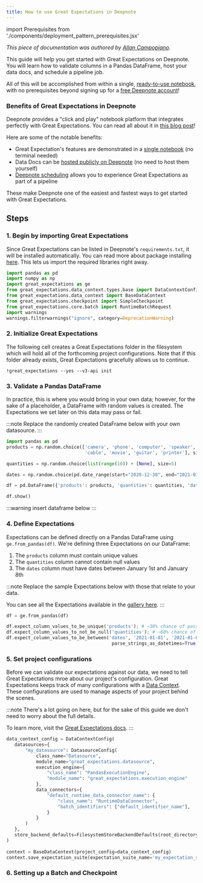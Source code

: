 ```yaml
---
title: How to use Great Expectations in Deepnote
---
```


import Prerequisites from './components/deployment_pattern_prerequisites.jsx'

_This piece of documentation was authored by [Allan Campopiano](https://www.linkedin.com/in/allan-campopiano-703394120)._

This guide will help you get started with Great Expectations on Deepnote. You will learn how to validate columns in a Pandas DataFrame, 
host your data docs, and schedule a pipeline job.

All of this will be accomplished from within a single, [ready-to-use notebook](https://deepnote.com/project/Reduce-Pipeline-Debt-With-Great-Expectations-d78cwK3GRYKU7AAl9fO7lg/%2Fnotebook.ipynb/#00000-85c6538f-6aaa-427b-9eda-29fdacf56457), 
with no prerequisites beyond signing up for a [free Deepnote account](https://deepnote.com/)!

### Benefits of Great Expectations in Deepnote

Deepnote provides a "click and play" notebook platform that integrates perfectly with Great Expectations. 
You can read all about it in [this blog post](https://deepnote.com/blog/how-not-to-draw-an-owl-cky1yda1c784x0b30j4ktcok7)!

Here are some of the notable benefits:
- Great Expectation's features are demonstrated in a [single notebook](https://deepnote.com/project/Reduce-Pipeline-Debt-With-Great-Expectations-d78cwK3GRYKU7AAl9fO7lg/%2Fnotebook.ipynb/#00000-85c6538f-6aaa-427b-9eda-29fdacf56457) (no terminal needed)
- Data Docs can be [hosted publicly on Deepnote](https://docs.deepnote.com/environment/incoming-connections) (no need to host them yourself)
- [Deepnote scheduling](https://docs.deepnote.com/features/scheduling) allows you to experience Great Expectations as part of a pipeline

These make Deepnote one of the easiest and fastest ways to get started with Great Expectations.

## Steps

### 1. Begin by importing Great Expectations

Since Great Expectations can be listed in Deepnote's `requirements.txt`, it will be installed automatically. You can read more about package installing [here](https://docs.deepnote.com/environment/python-requirements). 
This lets us import the required libraries right away.

```python
import pandas as pd
import numpy as np
import great_expectations as ge
from great_expectations.data_context.types.base import DataContextConfig, DatasourceConfig, FilesystemStoreBackendDefaults
from great_expectations.data_context import BaseDataContext
from great_expectations.checkpoint import SimpleCheckpoint
from great_expectations.core.batch import RuntimeBatchRequest
import warnings
warnings.filterwarnings("ignore", category=DeprecationWarning)
```

### 2. Initialize Great Expectations

The following cell creates a Great Expectations folder in the filesystem
which will hold all of the forthcoming project configurations. Note that if this folder already exists, Great Expectations gracefully allows us to continue.

```jupyter
!great_expectations --yes --v3-api init
```

### 3. Validate a Pandas DataFrame

In practice, this is where you would bring in your own data; however, for the sake of a placeholder, 
a DataFrame with random values is created. The Expectations we set later on this data may pass or fail.

:::note
Replace the randomly created DataFrame below with your own datasource.
:::

```python
import pandas as pd
products = np.random.choice(['camera', 'phone', 'computer', 'speaker', 'TV',
                             'cable', 'movie', 'guitar', 'printer'], size=5)

quantities = np.random.choice(list(range(10)) + [None], size=5)

dates = np.random.choice(pd.date_range(start="2020-12-30", end="2021-01-08"), size=5)

df = pd.DataFrame({'products': products, 'quantities': quantities, 'dates': dates})

df.show()
```

:::warning
insert dataframe below
:::

### 4. Define Expectations

Expectations can be defined directly on a Pandas DataFrame using `ge.from_pandas(df)`. We're defining three Expectations on our DataFrame:

1. The `products` column must contain unique values
2. The `quantities` column cannot contain null values
3. The `dates` column must have dates between January 1st and January 8th

:::note
Replace the sample Expectations below with those that relate to your data.

You can see all the Expectations available in the [gallery here](https://greatexpectations.io/expectations).
:::

```python
df = ge.from_pandas(df)

df.expect_column_values_to_be_unique('products'); # ~30% chance of passing
df.expect_column_values_to_not_be_null('quantities'); # ~60% chance of passing
df.expect_column_values_to_be_between('dates', '2021-01-01', '2021-01-08',
                                       parse_strings_as_datetimes=True); # ~60% chance of passing
```

### 5. Set project configurations

Before we can validate our expectations against our data, we need to tell Great Expectations mroe about our project's configuration. 
Great Expectations keeps track of many configurations with a [Data Context](../reference/data_context.md). 
These configurations are used to manage aspects of your project behind the scenes.

:::note
There's a lot going on here, but for the sake of this guide we don't need to worry about the full details.

To learn more, visit the [Great Expectations docs](https://docs.greatexpectations.io/docs/).
:::

```python
data_context_config = DataContextConfig(
   datasources={
       "my_datasource": DatasourceConfig(
           class_name="Datasource",
           module_name="great_expectations.datasource",
           execution_engine={
               "class_name": "PandasExecutionEngine",
               "module_name": "great_expectations.execution_engine"
           },
           data_connectors={
               "default_runtime_data_connector_name": {
                   "class_name": "RuntimeDataConnector",
                   "batch_identifiers": ["default_identifier_name"],
               }
           }
       )
   },
   store_backend_defaults=FilesystemStoreBackendDefaults(root_directory="/work/great_expectations"),
)
 
context = BaseDataContext(project_config=data_context_config)
context.save_expectation_suite(expectation_suite_name='my_expectation_suite', expectation_suite=df.get_expectation_suite(discard_failed_expectations=False));
```

### 6. Setting up a Batch and Checkpoint